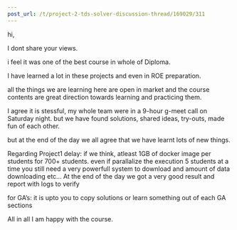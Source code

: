 ```yaml
---
post_url: /t/project-2-tds-solver-discussion-thread/169029/311
---
```

hi,

I dont share your views.

i feel it was one of the best course in whole of Diploma.

I have learned a lot in these projects and even in ROE preparation.

all the things we are learning here are open in market and the course contents are great direction towards learning and practicing them.

I agree it is stessful, my whole team were in a 9-hour g-meet call on Saturday night. but we have found solutions, shared ideas, try-outs, made fun of each other.

but at the end of the day we all agree that we have learnt lots of new things.

Regarding Project1 delay: if we think, atleast 1GB of docker image per students for 700+ students. even if parallalize the execution 5 students at a time you still need a very powerfull system to download and amount of data downloading etc… At the end of the day we got a very good result and report with logs to verify

for GA’s: it is upto you to copy solutions or learn something out of each GA sections

All in all I am happy with the course.